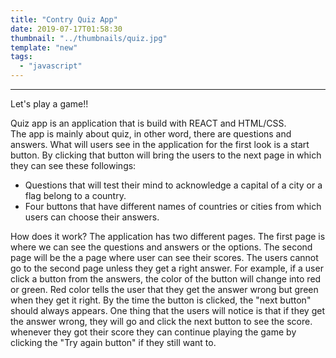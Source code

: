 ```yaml
---
title: "Contry Quiz App"
date: 2019-07-17T01:58:30
thumbnail: "../thumbnails/quiz.jpg"
template: "new"
tags:
  - "javascript"
---
```


---

Let's play a game!!

Quiz app is an application that is build with REACT and HTML/CSS.  
The app is mainly about quiz, in other word, there are questions and answers. What will users see in the application for the first look is a start button. By clicking that button will bring the users to the next page in which they can see these followings:

- Questions that will test their mind to acknowledge a capital of a city or a flag belong to a country.
- Four buttons that have different names of countries or cities from which users can choose their answers.

How does it work?
The application has two different pages. The first page is where we can see the questions and answers or the options. The second page will be the a page where user can see their scores. The users cannot go to the second page unless they get a right answer.
For example, if a user click a button from the answers, the color of the button will change into red or green. Red color tells the user that they get the answer wrong but green when they get it right. By the time the button is clicked, the "next button" should always appears. One thing that the users will notice is that if they get the answer wrong, they will go and click the next button to see the score. whenever they got their score they can continue playing the game by clicking the "Try again button" if they still want to.
